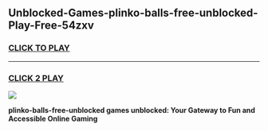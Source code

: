 
## Unblocked-Games-plinko-balls-free-unblocked-Play-Free-54zxv
<h3>
<a href="https://premium76.site?title=plinko-balls-free-unblocked&ref=21A">CLICK TO PLAY</a></h3>
<hr>

<h3>
<a href="https://premium76.site?title=plinko-balls-free-unblocked&ref=21A">CLICK 2 PLAY</a>
  
</h3>

<a href="https://premium76.site?title=plinko-balls-free-unblocked&ref=21A"><img src="https://clearcache.store/games.png"></a>


**plinko-balls-free-unblocked games unblocked: Your Gateway to Fun and Accessible Online Gaming**
